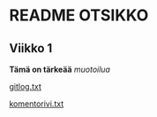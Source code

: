 # README OTSIKKO
## Viikko 1
**Tämä on tärkeää** _muotoilua_

[gitlog.txt](https://github.com/HYTApio/ot-harjoitustyo/blob/master/laskarit/viikko1/gitlog.txt)

[komentorivi.txt](https://github.com/HYTApio/ot-harjoitustyo/blob/master/laskarit/viikko1/komentorivi.txt)
